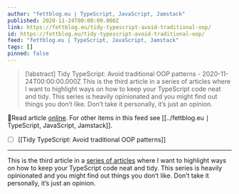```yaml
---
author: "fettblog․eu ∣ TypeScript, JavaScript, Jamstack"
published: 2020-11-24T00:00:00.000Z
link: https://fettblog.eu/tidy-typescript-avoid-traditional-oop/
id: https://fettblog.eu/tidy-typescript-avoid-traditional-oop/
feed: "fettblog․eu ∣ TypeScript, JavaScript, Jamstack"
tags: []
pinned: false
---
```

> [!abstract] Tidy TypeScript: Avoid traditional OOP patterns - 2020-11-24T00:00:00.000Z
> This is the third article in a series of articles where I want to highlight ways on how to keep your TypeScript code neat and tidy. This series is heavily opinionated and you might find out things you don’t like. Don’t take it personally, it’s just an opinion.

🔗Read article [online](https://fettblog.eu/tidy-typescript-avoid-traditional-oop/). For other items in this feed see [[../fettblog․eu ∣ TypeScript, JavaScript, Jamstack]].

- [ ] [[Tidy TypeScript꞉ Avoid traditional OOP patterns]]
- - -
This is the third article in a [series of articles](/archive/tidy-typescript/) where I want to highlight ways on how to keep your TypeScript code neat and tidy. This series is heavily opinionated and you might find out things you don’t like. Don’t take it personally, it’s just an opinion.
